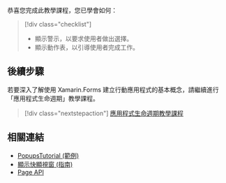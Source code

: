 恭喜您完成此教學課程，您已學會如何：

> [!div class="checklist"]
> - 顯示警示，以要求使用者做出選擇。
> - 顯示動作表，以引導使用者完成工作。

## <a name="next-steps"></a>後續步驟

若要深入了解使用 Xamarin.Forms 建立行動應用程式的基本概念，請繼續進行「應用程式生命週期」教學課程。

> [!div class="nextstepaction"]
> [應用程式生命週期教學課程](~/get-started/tutorials/app-lifecycle/index.yml)

## <a name="related-links"></a>相關連結

- [PopupsTutorial (範例)](https://developer.xamarin.com/samples/xamarin-forms/GetStarted/Tutorials/PopupsTutorial)
- [顯示快顯視窗 (指南)](~/xamarin-forms/app-fundamentals/navigation/pop-ups.md)
- [Page API](xref:Xamarin.Forms.Page)
